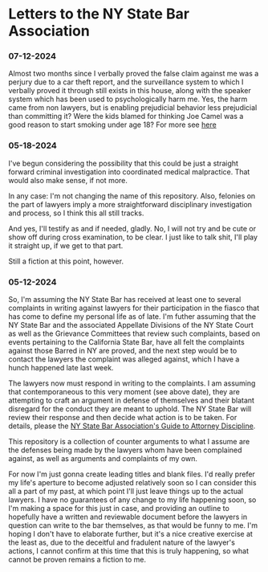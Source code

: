 # Letters to the NY State Bar Association

### 07-12-2024

Almost two months since I verbally proved the false claim against me was a perjury due to a car theft report, and the surveillance system to which I verbally proved it through still exists in this house, along with the speaker system which has been used to psychologically harm me. Yes, the harm came from non lawyers, but is enabling prejudicial behavior less prejudicial than committing it? Were the kids blamed for thinking Joe Camel was a good reason to start smoking under age 18? For more see [here](/02-prejudicial-behavior-omnibus.md#keeping-a-surveillance-system-running-past-it-having-immediate-utility-for-the-purposes-it-was-created)

### 05-18-2024

I've begun considering the possibility that this could be just a straight forward criminal investigation into coordinated medical malpractice. That would also make sense, if not more.

In any case: I'm not changing the name of this repository. Also, felonies on the part of lawyers imply a more straightforward disciplinary investigation and process, so I think this all still tracks.

And yes, I'll testify as and if needed, gladly. No, I will not try and be cute or show off during cross examination, to be clear. I just like to talk shit, I'll play it straight up, if we get to that part.

Still a fiction at this point, however.

### 05-12-2024

So, I'm assuming the NY State Bar has received at least one to several complaints in writing against lawyers for their participation in the fiasco that has come to define my personal life as of late. I'm futher assuming that the NY State Bar and the associated Appellate Divisions of the NY State Court as well as the Grievance Committees that review such complaints, based on events pertaining to the California State Bar, have all felt the complaints against those Barred in NY are proved, and the next step would be to contact the lawyers the complaint was alleged against, which I have a hunch happened late last week.

The lawyers now must respond in writing to the complaints. I am assuming that contemporaneous to this very moment (see above date), they are attempting to craft an argument in defense of themselves and their blatant disregard for the conduct they are meant to uphold. The NY State Bar will review their response and then decide what action is to be taken. For details, please the [NY State Bar Association's Guide to Attorney Discipline](https://nysba.org/public-resources/guide-to-attorney-discipline/).

This repository is a collection of counter arguments to what I assume are the defenses being made by the lawyers whom have been complained against, as well as arguments and complaints of my own.

For now I'm just gonna create leading titles and blank files. I'd really prefer my life's aperture to become adjusted relatively soon so I can consider this all a part of my past, at which point I'll just leave things up to the actual lawyers. I have no guarantees of any change to my life happening soon, so I'm making a space for this just in case, and providing an outline to hopefully have a written and reviewable document before the lawyers in question can write to the bar themselves, as that would be funny to me. I'm hoping I don't have to elaborate further, but it's a nice creative exercise at the least as, due to the deceitful and fradulent nature of the lawyer's actions, I cannot confirm at this time that this is truly happening, so what cannot be proven remains a fiction to me.
